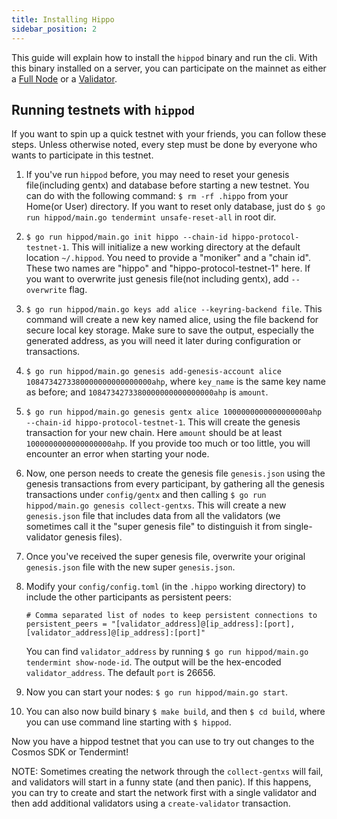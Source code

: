 ```yaml
---
title: Installing Hippo
sidebar_position: 2
---
```


This guide will explain how to install the `hippod` binary and run the cli. With this binary installed on a server, you can participate on the mainnet as either a [Full Node](../hub-tutorials/join-mainnet.md) or a [Validator](../validators/validator-setup.md).

## Running testnets with `hippod`

If you want to spin up a quick testnet with your friends, you can follow these steps.
Unless otherwise noted, every step must be done by everyone who wants to participate
in this testnet.

1. If you've run `hippod` before, you may need to reset your genesis file(including gentx) and database before starting a new
   testnet. You can do with the following command: `$ rm -rf .hippo` from your
   Home(or User) directory. If you want to reset only database, just do `$ go run hippod/main.go tendermint unsafe-reset-all` in root dir.
2. `$ go run hippod/main.go init hippo --chain-id hippo-protocol-testnet-1`. This will initialize a new working directory
   at the default location `~/.hippod`. You need to provide a "moniker" and a "chain id". These
   two names are "hippo" and "hippo-protocol-testnet-1" here. If you want to overwrite just genesis file(not including gentx), add `--overwrite` flag.
3. `$ go run hippod/main.go keys add alice --keyring-backend file`. This command will create a new key named alice, using the file backend for secure local key storage.
   Make sure to save the output, especially the generated address, as you will need it later during configuration or transactions.
4. `$ go run hippod/main.go genesis add-genesis-account alice 1084734273380000000000000000ahp`, where `key_name` is the same key name as
   before; and `1084734273380000000000000000ahp` is `amount`.
5. `$ go run hippod/main.go genesis gentx alice 1000000000000000000ahp --chain-id hippo-protocol-testnet-1`. This will create the genesis
   transaction for your new chain. Here `amount` should be at least `1000000000000000000ahp`. If you
   provide too much or too little, you will encounter an error when starting your node.
6. Now, one person needs to create the genesis file `genesis.json` using the genesis transactions
   from every participant, by gathering all the genesis transactions under `config/gentx` and then
   calling `$ go run hippod/main.go genesis collect-gentxs`. This will create a new `genesis.json` file that includes data
   from all the validators (we sometimes call it the "super genesis file" to distinguish it from
   single-validator genesis files).
7. Once you've received the super genesis file, overwrite your original `genesis.json` file with
   the new super `genesis.json`.
8. Modify your `config/config.toml` (in the `.hippo` working directory) to include the other participants as
   persistent peers:

   ```text
   # Comma separated list of nodes to keep persistent connections to
   persistent_peers = "[validator_address]@[ip_address]:[port],[validator_address]@[ip_address]:[port]"
   ```

   You can find `validator_address` by running `$ go run hippod/main.go tendermint show-node-id`. The output will
   be the hex-encoded `validator_address`. The default `port` is 26656.

9. Now you can start your nodes: `$ go run hippod/main.go start`.

10. You can also now build binary `$ make build`, and then `$ cd build`, where you can use command line starting with `$ hippod`.

Now you have a hippod testnet that you can use to try out changes to the Cosmos SDK or Tendermint!

NOTE: Sometimes creating the network through the `collect-gentxs` will fail, and validators will start
in a funny state (and then panic). If this happens, you can try to create and start the network first
with a single validator and then add additional validators using a `create-validator` transaction.
